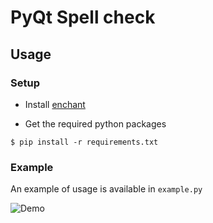 # PyQt Spell check

## Usage

### Setup

- Install [enchant](https://github.com/AbiWord/enchant)

- Get the required python packages

```shell
$ pip install -r requirements.txt
```

### Example

An example of usage is available in `example.py`

![Demo](https://i.imgur.com/VSo625R.gif)
